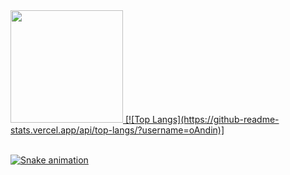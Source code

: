 <div>
   <a href="https://github.com/oAndin">
   <img height="180em" src="https://github-readme-stats.vercel.app/api?username=oAndin&show_icons=true&theme=merko&include_all_commits=true&count_private=true"/>
   [![Top Langs](https://github-readme-stats.vercel.app/api/top-langs/?username=oAndin)]
</div>
 <br>
<div>
 
  ![Snake animation](https://github.com/oAndin/oAndin/blob/output/github-contribution-grid-snake.svg)

   </div>
